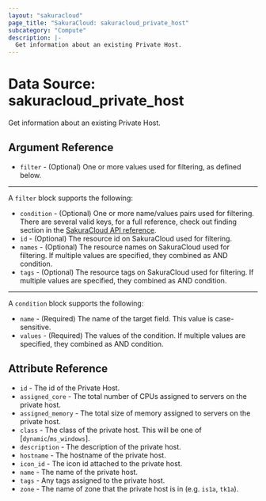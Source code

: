 ```yaml
---
layout: "sakuracloud"
page_title: "SakuraCloud: sakuracloud_private_host"
subcategory: "Compute"
description: |-
  Get information about an existing Private Host.
---
```


# Data Source: sakuracloud_private_host

Get information about an existing Private Host.

## Argument Reference

* `filter` - (Optional) One or more values used for filtering, as defined below.


---

A `filter` block supports the following:

* `condition` - (Optional) One or more name/values pairs used for filtering. There are several valid keys, for a full reference, check out finding section in the [SakuraCloud API reference](https://developer.sakura.ad.jp/cloud/api/1.1/).
* `id` - (Optional) The resource id on SakuraCloud used for filtering.
* `names` - (Optional) The resource names on SakuraCloud used for filtering. If multiple values ​​are specified, they combined as AND condition.
* `tags` - (Optional) The resource tags on SakuraCloud used for filtering. If multiple values ​​are specified, they combined as AND condition.

---

A `condition` block supports the following:

* `name` - (Required) The name of the target field. This value is case-sensitive.
* `values` - (Required) The values of the condition. If multiple values ​​are specified, they combined as AND condition.


## Attribute Reference

* `id` - The id of the Private Host.
* `assigned_core` - The total number of CPUs assigned to servers on the private host.
* `assigned_memory` - The total size of memory assigned to servers on the private host.
* `class` - The class of the private host. This will be one of [`dynamic`/`ms_windows`].
* `description` - The description of the private host.
* `hostname` - The hostname of the private host.
* `icon_id` - The icon id attached to the private host.
* `name` - The name of the private host.
* `tags` - Any tags assigned to the private host.
* `zone` - The name of zone that the private host is in (e.g. `is1a`, `tk1a`).




